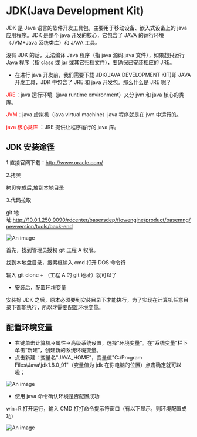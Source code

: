 # JDK(Java Development Kit)

JDK 是 Java 语言的软件开发工具包，主要用于移动设备、嵌入式设备上的 java 应用程序。JDK 是整个 java 开发的核心，它包含了 JAVA 的运行环境（JVM+Java 系统类库）和 JAVA 工具。

没有 JDK 的话，无法编译 Java 程序（指 java 源码.java 文件），如果想只运行 Java 程序（指 class 或 jar 或其它归档文件），要确保已安装相应的 JRE。

- 在进行 java 开发前，我们需要下载 JDK(JAVA DEVELOPMENT KIT)即 JAVA 开发工具，JDK 中包含了 JRE 和 java 开发包。那么什么是 JRE 呢？

<font style="color:red">JRE</font>：java 运行环境（java runtime environment）又分 jvm 和 java 核心的类库。

<font style="color:red">JVM</font>：java 虚拟机（java virtual machine）java 程序就是在 jvm 中运行的。

<font style="color:red">java 核心类库</font> ：JRE 提供让程序运行的 java 库。

## JDK 安装途径

1.直接官网下载：http://www.oracle.com/

2.拷贝

拷贝完成后,放到本地目录

3.代码拉取

git 地址:http://10.0.1.250:9090/rdcenter/basersdep/flowengine/product/basemng/newversion/tools/back-end

![An image](/gdui/guideImg/JDK3.png)

首先，找到管理员授权 git 工程 A 权限。

找到本地盘目录，搜索框输入 cmd 打开 DOS 命令行

输入 git clone + （工程 A 的 git 地址）就可以了

- 安装后，配置环境变量

安装好 JDK 之后，原本必须要到安装目录下才能执行，为了实现在计算机任意目录下都能执行，所以才需要配置环境变量。

## 配置环境变量

- 右键单击计算机->属性->高级系统设置，选择“环境变量”。在“系统变量”栏下单击“新建”，创建新的系统环境变量。
- 点击新建：变量名"JAVA_HOME"，变量值"C:\Program Files\Java\jdk1.8.0_91"（变量值为 jdk 在你电脑的位置）点击确定就可以啦；

![An image](/gdui/guideImg/JDK2.png)

- 使用 java 命令确认环境是否配置成功

win+R 打开运行，输入 CMD 打打命令提示符窗口（有以下显示，则环境配置成功)

![An image](/gdui/guideImg/JDK4.png)
